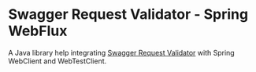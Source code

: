 # Swagger Request Validator - Spring WebFlux

A Java library help integrating [Swagger Request Validator](https://bitbucket.org/atlassian/swagger-request-validator)
with Spring WebClient and WebTestClient.
